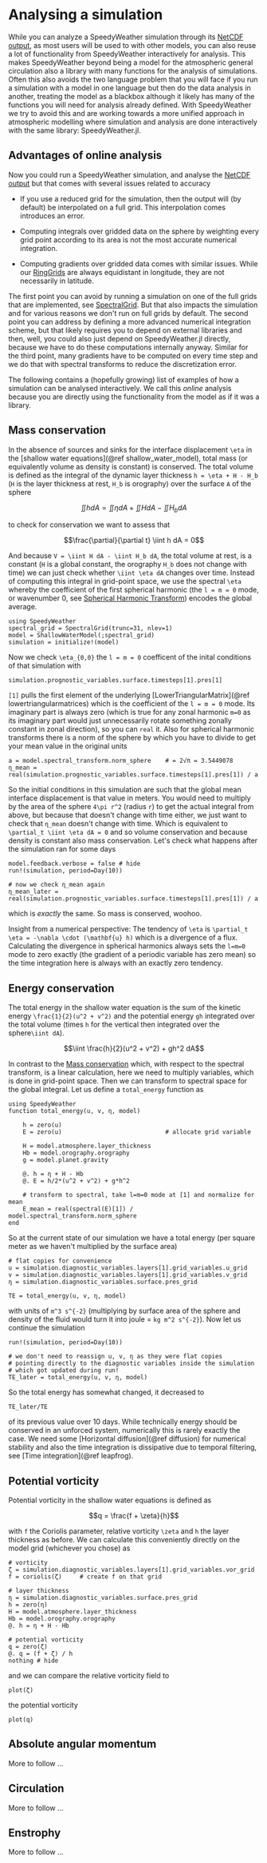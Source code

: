 # Analysing a simulation

While you can analyze a SpeedyWeather simulation through its [NetCDF output](@ref),
as most users will be used to with other models, you can also reuse a lot of
functionality from SpeedyWeather interactively for analysis. This makes
SpeedyWeather beyond being a model for the atmospheric general circulation
also a library with many functions for the analysis of simulations.
Often this also avoids the two language problem that you will face if you
run a simulation with a model in one language but then do the data
analysis in another, treating the model as a blackbox although it likely
has many of the functions you will need for analysis already defined.
With SpeedyWeather we try to avoid this and are working towards a 
more unified approach in atmospheric modelling where simulation
and analysis are done interactively with the same library: SpeedyWeather.jl.

## Advantages of online analysis

Now you could run a SpeedyWeather simulation, and analyse the [NetCDF output](@ref)
but that comes with several issues related to accuracy

- If you use a reduced grid for the simulation, then the output will (by default) be
interpolated on a full grid. This interpolation comes introduces an error.

- Computing integrals over gridded data on the sphere by weighting every grid point
according to its area is not the most accurate numerical integration.

- Computing gradients over gridded data comes with similar issues. While our
[RingGrids](@ref) are always equidistant in longitude, they are not necessarily
in latitude.

The first point you can avoid by running a simulation on one of the full grids that
are implemented, see [SpectralGrid](@ref). But that also impacts the simulation
and for various reasons we don't run on full grids by default.
The second point you can address by defining a more advanced numerical integration
scheme, but that likely requires you to depend on external libraries and then,
well, you could also just depend on SpeedyWeather.jl directly, because we
have to do these computations internally anyway. Similar for the third point,
many gradients have to be computed on every time step and we do that with
spectral transforms to reduce the discretization error.

The following contains a (hopefully growing) list of examples
of how a simulation can be analysed interactively. We call this
_online_ analysis because you are directly using the functionality from
the model as if it was a library.

## Mass conservation

In the absence of sources and sinks for the interface displacement ``\eta``
in the [shallow water equations](@ref shallow_water_model), total mass
(or equivalently volume as density is constant) is conserved.
The total volume is defined as the integral of the dynamic layer thickness
``h = \eta + H - H_b`` (``H`` is the layer thickness at rest, ``H_b`` is orography)
over the surface ``A`` of the sphere

```math
\iint h dA = \iint \eta dA + \iint H dA - \iint H_b dA
```

to check for conservation we want to assess that

```math
\frac{\partial}{\partial t} \iint h dA = 0
```

And because ``V = \iint H dA - \iint H_b dA``, the total volume at rest,
is a constant (``H`` is a global constant, the orography ``H_b`` does not change with time)
we can just check whether ``\iint \eta dA`` changes over time.
Instead of computing this integral in grid-point space, we use the spectral
``\eta`` whereby the coefficient of the first spherical harmonic (the ``l = m = 0`` mode,
or wavenumber 0, see [Spherical Harmonic Transform](@ref)) encodes the global average.

```@example analysis
using SpeedyWeather
spectral_grid = SpectralGrid(trunc=31, nlev=1)
model = ShallowWaterModel(;spectral_grid)
simulation = initialize!(model)
```

Now we check ``\eta_{0,0}`` the ``l = m = 0`` coefficent of the inital conditions
of that simulation with

```@example analysis
simulation.prognostic_variables.surface.timesteps[1].pres[1]
```

`[1]` pulls the first element of the underlying [LowerTriangularMatrix](@ref lowertriangularmatrices)
which is the coefficient of the ``l = m = 0`` mode.
Its imaginary part is always zero (which is true for any zonal harmonic ``m=0`` as its
imaginary part would just unnecessarily rotate something zonally constant in zonal direction),
so you can `real` it. Also for spherical harmonic transforms there is a norm of the sphere
by which you have to divide to get your mean value in the original units

```@example analysis
a = model.spectral_transform.norm_sphere    # = 2√π = 3.5449078
η_mean = real(simulation.prognostic_variables.surface.timesteps[1].pres[1]) / a
```

So the initial conditions in this simulation are such that the global mean interface displacement
is that value in meters. You would need to multiply by the area of the sphere
``4\pi r^2`` (radius ``r``) to get the actual integral from above, but because that doesn't
change with time either, we just want to check that `η_mean` doesn't change with time.
Which is equivalent to ``\partial_t \iint \eta dA = 0`` and so volume conservation and because density is constant
also mass conservation. Let's check what happens after the simulation ran for some days

```@example analysis
model.feedback.verbose = false # hide
run!(simulation, period=Day(10))

# now we check η_mean again
η_mean_later = real(simulation.prognostic_variables.surface.timesteps[1].pres[1]) / a
```

which is _exactly_ the same. So mass is conserved, woohoo. 

Insight from a numerical perspective: The tendency of ``\eta`` is
``\partial_t \eta = -\nabla \cdot (\mathbf{u} h)`` which is a divergence of a flux.
Calculating the divergence in spherical harmonics always sets the ``l=m=0`` mode to zero exactly
(the gradient of a periodic variable has zero mean) so the time integration here is always with
an exactly zero tendency.

## Energy conservation

The total energy in the shallow water equation is the sum of the kinetic energy
``\frac{1}{2}(u^2 + v^2)`` and the potential energy ``gh`` integrated over the
total volume (times ``h`` for the vertical then integrated over the sphere``\iint dA``).

```math
\iint \frac{h}{2}(u^2 + v^2) + gh^2 dA
```

In contrast to the [Mass conservation](@ref) which, with respect to the
spectral transform, is a linear calculation, here we need to multiply
variables, which is done in grid-point space. Then we can transform to spectral
space for the global integral. Let us define a `total_energy` function as

```@example analysis
using SpeedyWeather
function total_energy(u, v, η, model)
    
    h = zero(u)
    E = zero(u)                             # allocate grid variable
    
    H = model.atmosphere.layer_thickness
    Hb = model.orography.orography
    g = model.planet.gravity
    
    @. h = η + H - Hb
    @. E = h/2*(u^2 + v^2) + g*h^2

    # transform to spectral, take l=m=0 mode at [1] and normalize for mean
    E_mean = real(spectral(E)[1]) / model.spectral_transform.norm_sphere
end
```

So at the current state of our simulation we have a total energy
(per square meter as we haven't multiplied by the surface area)

```@example analysis
# flat copies for convenience
u = simulation.diagnostic_variables.layers[1].grid_variables.u_grid
v = simulation.diagnostic_variables.layers[1].grid_variables.v_grid
η = simulation.diagnostic_variables.surface.pres_grid

TE = total_energy(u, v, η, model)
```

with units of ``m^3 s^{-2}`` (multiplying by surface area of the sphere
and density of the fluid would turn it into joule = ``kg m^2 s^{-2}``).
Now let us continue the simulation
```@example analysis
run!(simulation, period=Day(10))

# we don't need to reassign u, v, η as they were flat copies
# pointing directly to the diagnostic variables inside the simulation
# which got updated during run!
TE_later = total_energy(u, v, η, model)
```
So the total energy has somewhat changed, it decreased to
```@example analysis
TE_later/TE
```
of its previous value over 10 days. While technically energy should
be conserved in an unforced system, numerically this is rarely
exactly the case. We need some [Horizontal diffusion](@ref diffusion)
for numerical stability and also the time integration is dissipative
due to temporal filtering, see [Time integration](@ref leapfrog).

## Potential vorticity

Potential vorticity in the shallow water equations is defined as

```math
q = \frac{f + \zeta}{h}
```

with ``f`` the Coriolis parameter, relative vorticity ``\zeta``
and ``h`` the layer thickness as before. We can calculate this
conveniently directly on the model grid (whichever you chose)
as

```@example analysis
# vorticity
ζ = simulation.diagnostic_variables.layers[1].grid_variables.vor_grid
f = coriolis(ζ)     # create f on that grid

# layer thickness
η = simulation.diagnostic_variables.surface.pres_grid
h = zero(η)
H = model.atmosphere.layer_thickness
Hb = model.orography.orography
@. h = η + H - Hb

# potential vorticity
q = zero(ζ)
@. q = (f + ζ) / h
nothing # hide
```

and we can compare the relative vorticity field to
```@example analysis
plot(ζ)
```
the potential vorticity
```@example analysis
plot(q)
```

## Absolute angular momentum

More to follow ...

## Circulation

More to follow ...

## Enstrophy

More to follow ...
